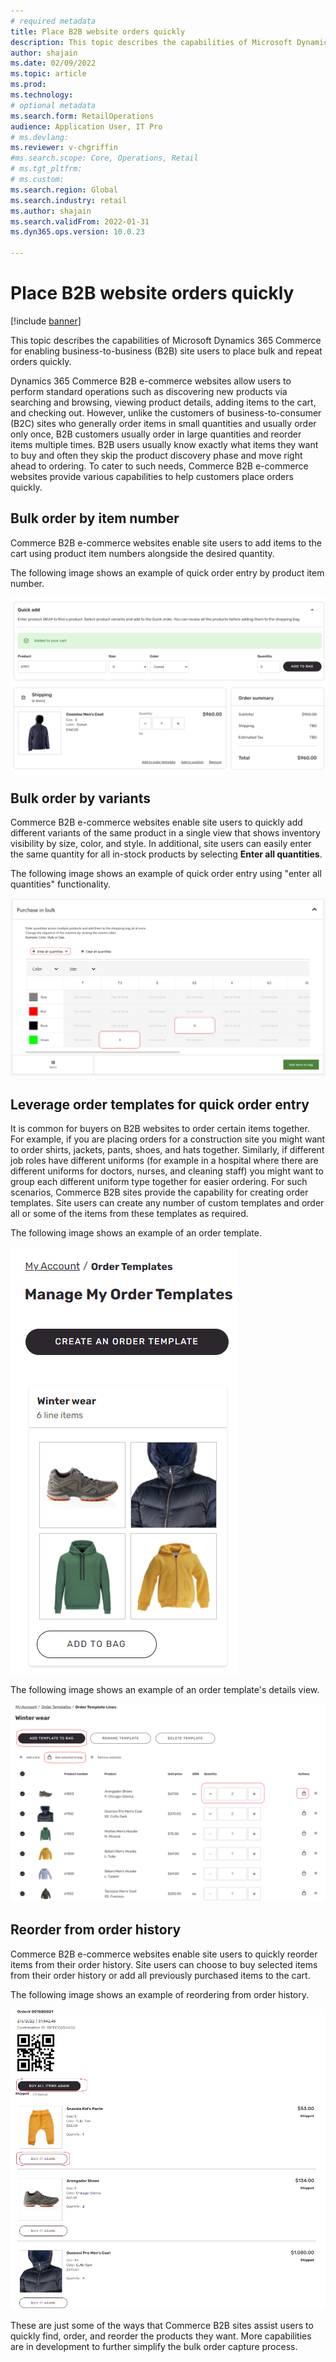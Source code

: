 ```yaml
---
# required metadata
title: Place B2B website orders quickly
description: This topic describes the capabilities of Microsoft Dynamics 365 Commerce for enabling B2B site users to place bulk and repeat orders quickly.
author: shajain
ms.date: 02/09/2022
ms.topic: article
ms.prod: 
ms.technology: 
# optional metadata
ms.search.form: RetailOperations
audience: Application User, IT Pro
# ms.devlang: 
ms.reviewer: v-chgriffin
#ms.search.scope: Core, Operations, Retail
# ms.tgt_pltfrm: 
# ms.custom: 
ms.search.region: Global
ms.search.industry: retail
ms.author: shajain
ms.search.validFrom: 2022-01-31
ms.dyn365.ops.version: 10.0.23

---
```


# Place B2B website orders quickly

[!include [banner](../../includes/banner.md)]

This topic describes the capabilities of Microsoft Dynamics 365 Commerce for enabling business-to-business (B2B) site users to place bulk and repeat orders quickly.

Dynamics 365 Commerce B2B e-commerce websites allow users to perform standard operations such as discovering new products via searching and browsing, viewing product details, adding items to the cart, and checking out. However, unlike the customers of business-to-consumer (B2C) sites who generally order items in small quantities and usually order only once, B2B customers usually order in large quantities and reorder items multiple times. B2B users usually know exactly what items they want to buy and often they skip the product discovery phase and move right ahead to ordering. To cater to such needs, Commerce B2B e-commerce websites provide various capabilities to help customers place orders quickly.

## Bulk order by item number

Commerce B2B e-commerce websites enable site users to add items to the cart using product item numbers alongside the desired quantity.

The following image shows an example of quick order entry by product item number.

![Quick order entry by product item number](/articles/commerce/media/QuickAddByItem.png)

## Bulk order by variants

Commerce B2B e-commerce websites enable site users to quickly add different variants of the same product in a single view that shows inventory visibility by size, color, and style. In additional, site users can easily enter the same quantity for all in-stock products by selecting **Enter all quantities**.

The following image shows an example of quick order entry using "enter all quantities" functionality.

![Quick order entry using "enter all quantities" functionality](/articles/commerce/media/MatrixView.png) 

## Leverage order templates for quick order entry

It is common for buyers on B2B websites to order certain items together. For example, if you are placing orders for a construction site you might want to order shirts, jackets, pants, shoes, and hats together. Similarly, if different job roles have different uniforms (for example in a hospital where there are different uniforms for doctors, nurses, and cleaning staff) you might want to group each different uniform type together for easier ordering. For such scenarios, Commerce B2B sites provide the capability for creating order templates. Site users can create any number of custom templates and order all or some of the items from these templates as required. 

The following image shows an example of an order template.

![Example of an order template](/articles/commerce/media/OrderTemplateHeader.png)
  
The following image shows an example of an order template's details view.
 
![Example of an order template's details view](/articles/commerce/media/OrderTemplateLines.png)

## Reorder from order history

Commerce B2B e-commerce websites enable site users to quickly reorder items from their order history. Site users can choose to buy selected items from their order history or add all previously purchased items to the cart.

The following image shows an example of reordering from order history.

![Example of reordering from order history](/articles/commerce/media/Reorder.png "Reorder from past orders") 

These are just some of the ways that Commerce B2B sites assist users to quickly find, order, and reorder the products they want. More capabilities are in development to further simplify the bulk order capture process. 
